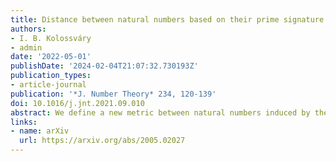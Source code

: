 ```yaml
---
title: Distance between natural numbers based on their prime signature
authors:
- I. B. Kolossváry
- admin
date: '2022-05-01'
publishDate: '2024-02-04T21:07:32.730193Z'
publication_types:
- article-journal
publication: '*J. Number Theory* 234, 120-139'
doi: 10.1016/j.jnt.2021.09.010
abstract: We define a new metric between natural numbers induced by the $\ell_\infty$ norm of their unique prime signatures. In this space, we look at the natural analog of the number line and study the arithmetic function $L_\infty(N)$, which tabulates the cumulative sum of distances between consecutive natural numbers up to $N$ in this new metric.Our main result is to identify the positive and finite limit of the sequence $L_\infty(N)/N$ as the expectation of a certain random variable. The main technical contribution is to show with elementary probability that for $K=1,2$ or $3$ and $\omega_0,\ldots,\omega_K\geq 2$ the following asymptotic density holds $$\lim_{n\to\infty}\frac{\big|\big\{M\leq n:\; \|M-j\|_\infty <\omega_j \text{ for } j=0,\ldots,K \big\}\big|}{n} = \prod_{p:\, \mathrm{prime}}\! \bigg( 1- \sum_{j=0}^K\frac{1}{p^{\omega_j}} \bigg)\,.$$ This is a generalization of the formula for $k$-free numbers, i.e. when $\omega_0=\ldots=\omega_K=k$. The random variable is derived from the joint distribution when $K=1$. As an application, we obtain a modified version of the prime number theorem. Our computations up to $N=10^{12}$ have also revealed that prime gaps show a considerably richer structure than on the traditional number line.  Moreover, we raise additional open problems, which could be of independent interest. 
links:
- name: arXiv
  url: https://arxiv.org/abs/2005.02027
---
```

